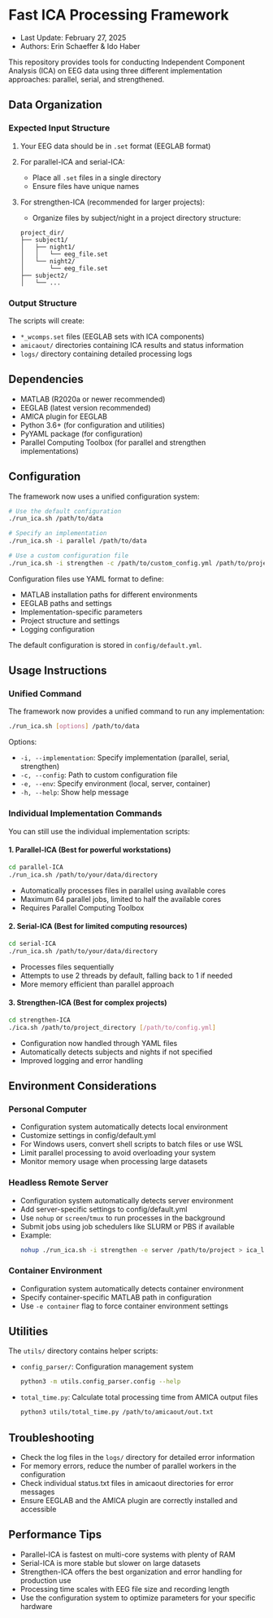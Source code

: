 # Fast ICA Processing Framework

- Last Update: February 27, 2025
- Authors: Erin Schaeffer & Ido Haber

This repository provides tools for conducting Independent Component Analysis (ICA) on EEG data using three different implementation approaches: parallel, serial, and strengthened.

## Data Organization

### Expected Input Structure

1. Your EEG data should be in `.set` format (EEGLAB format)
2. For parallel-ICA and serial-ICA:
   - Place all `.set` files in a single directory
   - Ensure files have unique names

3. For strengthen-ICA (recommended for larger projects):
   - Organize files by subject/night in a project directory structure:
   ```
   project_dir/
   ├── subject1/
   │   ├── night1/
   │   │   └── eeg_file.set
   │   └── night2/
   │       └── eeg_file.set
   ├── subject2/
   │   └── ...
   ```

### Output Structure

The scripts will create:
- `*_wcomps.set` files (EEGLAB sets with ICA components)
- `amicaout/` directories containing ICA results and status information
- `logs/` directory containing detailed processing logs

## Dependencies

- MATLAB (R2020a or newer recommended)
- EEGLAB (latest version recommended)
- AMICA plugin for EEGLAB
- Python 3.6+ (for configuration and utilities)
- PyYAML package (for configuration)
- Parallel Computing Toolbox (for parallel and strengthen implementations)

## Configuration

The framework now uses a unified configuration system:

```bash
# Use the default configuration
./run_ica.sh /path/to/data

# Specify an implementation
./run_ica.sh -i parallel /path/to/data

# Use a custom configuration file
./run_ica.sh -i strengthen -c /path/to/custom_config.yml /path/to/project
```

Configuration files use YAML format to define:
- MATLAB installation paths for different environments
- EEGLAB paths and settings
- Implementation-specific parameters
- Project structure and settings
- Logging configuration

The default configuration is stored in `config/default.yml`.

## Usage Instructions

### Unified Command

The framework now provides a unified command to run any implementation:

```bash
./run_ica.sh [options] /path/to/data
```

Options:
- `-i, --implementation`: Specify implementation (parallel, serial, strengthen)
- `-c, --config`: Path to custom configuration file
- `-e, --env`: Specify environment (local, server, container)
- `-h, --help`: Show help message

### Individual Implementation Commands

You can still use the individual implementation scripts:

#### 1. Parallel-ICA (Best for powerful workstations)

```bash
cd parallel-ICA
./run_ica.sh /path/to/your/data/directory
```

- Automatically processes files in parallel using available cores
- Maximum 64 parallel jobs, limited to half the available cores
- Requires Parallel Computing Toolbox

#### 2. Serial-ICA (Best for limited computing resources)

```bash
cd serial-ICA
./run_ica.sh /path/to/your/data/directory
```

- Processes files sequentially
- Attempts to use 2 threads by default, falling back to 1 if needed
- More memory efficient than parallel approach

#### 3. Strengthen-ICA (Best for complex projects)

```bash
cd strengthen-ICA
./ica.sh /path/to/project_directory [/path/to/config.yml]
```

- Configuration now handled through YAML files
- Automatically detects subjects and nights if not specified
- Improved logging and error handling

## Environment Considerations

### Personal Computer

- Configuration system automatically detects local environment
- Customize settings in config/default.yml
- For Windows users, convert shell scripts to batch files or use WSL
- Limit parallel processing to avoid overloading your system
- Monitor memory usage when processing large datasets

### Headless Remote Server

- Configuration system automatically detects server environment
- Add server-specific settings to config/default.yml
- Use `nohup` or `screen`/`tmux` to run processes in the background
- Submit jobs using job schedulers like SLURM or PBS if available
- Example:
  ```bash
  nohup ./run_ica.sh -i strengthen -e server /path/to/project > ica_log.txt 2>&1 &
  ```

### Container Environment

- Configuration system automatically detects container environment
- Specify container-specific MATLAB path in configuration
- Use `-e container` flag to force container environment settings

## Utilities

The `utils/` directory contains helper scripts:

- `config_parser/`: Configuration management system
  ```bash
  python3 -m utils.config_parser.config --help
  ```

- `total_time.py`: Calculate total processing time from AMICA output files
  ```bash
  python3 utils/total_time.py /path/to/amicaout/out.txt
  ```

## Troubleshooting

- Check the log files in the `logs/` directory for detailed error information
- For memory errors, reduce the number of parallel workers in the configuration
- Check individual status.txt files in amicaout directories for error messages
- Ensure EEGLAB and the AMICA plugin are correctly installed and accessible

## Performance Tips

- Parallel-ICA is fastest on multi-core systems with plenty of RAM
- Serial-ICA is more stable but slower on large datasets
- Strengthen-ICA offers the best organization and error handling for production use
- Processing time scales with EEG file size and recording length
- Use the configuration system to optimize parameters for your specific hardware
